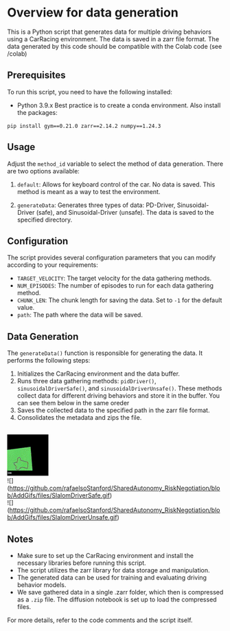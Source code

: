 # Overview for data generation

This is a Python script that generates data for multiple driving behaviors using a CarRacing environment. The data is saved in a zarr file format.
The data generated by this code should be compatible with the Colab code (see /colab)

## Prerequisites

To run this script, you need to have the following installed:

- Python 3.9.x
Best practice is to create a conda environment. Also install the packages:

```
pip install gym==0.21.0 zarr==2.14.2 numpy==1.24.3
```

## Usage

Adjust the `method_id` variable to select the method of data generation. There are two options available:

1. `default`: Allows for keyboard control of the car. No data is saved. This method is meant as a way to test the environment.

2. `generateData`: Generates three types of data: PD-Driver, Sinusoidal-Driver (safe), and Sinusoidal-Driver (unsafe). The data is saved to the specified directory.

## Configuration

The script provides several configuration parameters that you can modify according to your requirements:

- `TARGET_VELOCITY`: The target velocity for the data gathering methods.
- `NUM_EPISODES`: The number of episodes to run for each data gathering method.
- `CHUNK_LEN`: The chunk length for saving the data. Set to `-1` for the default value.
- `path`: The path where the data will be saved.

## Data Generation

The `generateData()` function is responsible for generating the data. It performs the following steps:

1. Initializes the CarRacing environment and the data buffer.
2. Runs three data gathering methods: `pidDriver()`, `sinusoidalDriverSafe()`, and `sinusoidalDriverUnsafe()`. These methods collect data for different driving behaviors and store it in the buffer. You can see them below in the same oreder
3. Saves the collected data to the specified path in the zarr file format.
4. Consolidates the metadata and zips the file.

</br>![](https://github.com/rafaelsoStanford/SharedAutonomy_RiskNegotiation/blob/AddGifs/files/SafeDriver.gif)   </br>![]  
(https://github.com/rafaelsoStanford/SharedAutonomy_RiskNegotiation/blob/AddGifs/files/SlalomDriverSafe.gif)   </br>![]  
(https://github.com/rafaelsoStanford/SharedAutonomy_RiskNegotiation/blob/AddGifs/files/SlalomDriverUnsafe.gif)

## Notes

- Make sure to set up the CarRacing environment and install the necessary libraries before running this script.
- The script utilizes the zarr library for data storage and manipulation.
- The generated data can be used for training and evaluating driving behavior models.
- We save gathered data in a single .zarr folder, which then is compressed as a `.zip` file. The diffusion notebook is set up to load the compressed files.

For more details, refer to the code comments and the script itself.
